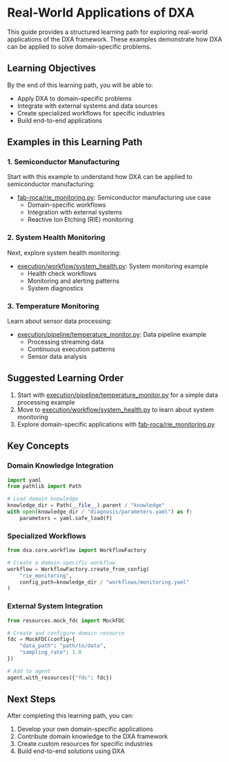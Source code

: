 # Real-World Applications of DXA

This guide provides a structured learning path for exploring real-world applications of the DXA framework. These examples demonstrate how DXA can be applied to solve domain-specific problems.

## Learning Objectives

By the end of this learning path, you will be able to:
- Apply DXA to domain-specific problems
- Integrate with external systems and data sources
- Create specialized workflows for specific industries
- Build end-to-end applications

## Examples in this Learning Path

### 1. Semiconductor Manufacturing

Start with this example to understand how DXA can be applied to semiconductor manufacturing:

- [fab-roca/rie_monitoring.py](fab-roca/rie_monitoring.py): Semiconductor manufacturing use case
  - Domain-specific workflows
  - Integration with external systems
  - Reactive Ion Etching (RIE) monitoring

### 2. System Health Monitoring

Next, explore system health monitoring:

- [execution/workflow/system_health.py](execution/workflow/system_health.py): System monitoring example
  - Health check workflows
  - Monitoring and alerting patterns
  - System diagnostics

### 3. Temperature Monitoring

Learn about sensor data processing:

- [execution/pipeline/temperature_monitor.py](execution/pipeline/temperature_monitor.py): Data pipeline example
  - Processing streaming data
  - Continuous execution patterns
  - Sensor data analysis

## Suggested Learning Order

1. Start with [execution/pipeline/temperature_monitor.py](execution/pipeline/temperature_monitor.py) for a simple data processing example
2. Move to [execution/workflow/system_health.py](execution/workflow/system_health.py) to learn about system monitoring
3. Explore domain-specific applications with [fab-roca/rie_monitoring.py](fab-roca/rie_monitoring.py)

## Key Concepts

### Domain Knowledge Integration

```python
import yaml
from pathlib import Path

# Load domain knowledge
knowledge_dir = Path(__file__).parent / "knowledge"
with open(knowledge_dir / "diagnosis/parameters.yaml") as f:
    parameters = yaml.safe_load(f)
```

### Specialized Workflows

```python
from dxa.core.workflow import WorkflowFactory

# Create a domain-specific workflow
workflow = WorkflowFactory.create_from_config(
    "rie_monitoring",
    config_path=knowledge_dir / "workflows/monitoring.yaml"
)
```

### External System Integration

```python
from resources.mock_fdc import MockFDC

# Create and configure domain resource
fdc = MockFDC(config={
    "data_path": "path/to/data",
    "sampling_rate": 1.0
})

# Add to agent
agent.with_resources({"fdc": fdc})
```

## Next Steps

After completing this learning path, you can:

1. Develop your own domain-specific applications
2. Contribute domain knowledge to the DXA framework
3. Create custom resources for specific industries
4. Build end-to-end solutions using DXA 